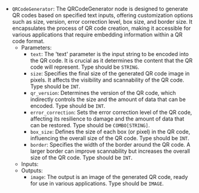 - `QRCodeGenerator`: The QRCodeGenerator node is designed to generate QR codes based on specified text inputs, offering customization options such as size, version, error correction level, box size, and border size. It encapsulates the process of QR code creation, making it accessible for various applications that require embedding information within a QR code format.
    - Parameters:
        - `text`: The 'text' parameter is the input string to be encoded into the QR code. It is crucial as it determines the content that the QR code will represent. Type should be `STRING`.
        - `size`: Specifies the final size of the generated QR code image in pixels. It affects the visibility and scannability of the QR code. Type should be `INT`.
        - `qr_version`: Determines the version of the QR code, which indirectly controls the size and the amount of data that can be encoded. Type should be `INT`.
        - `error_correction`: Sets the error correction level of the QR code, affecting its resilience to damage and the amount of data that can be restored. Type should be `COMBO[STRING]`.
        - `box_size`: Defines the size of each box (or pixel) in the QR code, influencing the overall size of the QR code. Type should be `INT`.
        - `border`: Specifies the width of the border around the QR code. A larger border can improve scannability but increases the overall size of the QR code. Type should be `INT`.
    - Inputs:
    - Outputs:
        - `image`: The output is an image of the generated QR code, ready for use in various applications. Type should be `IMAGE`.
